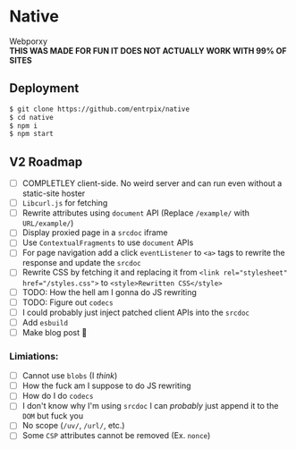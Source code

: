 # Native
Webporxy\
**THIS WAS MADE FOR FUN IT DOES NOT ACTUALLY WORK WITH 99% OF SITES**


## Deployment
```sh
$ git clone https://github.com/entrpix/native
$ cd native
$ npm i 
$ npm start
```

## V2 Roadmap
- [ ] COMPLETLEY client-side. No weird server and can run even without a static-site hoster
- [ ] `Libcurl.js` for fetching
- [ ] Rewrite attributes using `document` API (Replace `/example/` with `URL/example/`)
- [ ] Display proxied page in a `srcdoc` iframe
- [ ] Use `ContextualFragments` to use `document` APIs
- [ ] For page navigation add a click `eventListener` to `<a>` tags to rewrite the response and update the `srcdoc`
- [ ] Rewrite CSS by fetching it and replacing it from `<link rel="stylesheet" href="/styles.css">` to `<style>Rewritten CSS</style>`
- [ ] TODO: How the hell am I gonna do JS rewriting
- [ ] TODO: Figure out `codecs`
- [ ] I could probably just inject patched client APIs into the `srcdoc`
- [ ] Add `esbuild`
- [ ] Make blog post 🤑

### Limiations:
- [ ] Cannot use `blobs` (I *think*)
- [ ] How the fuck am I suppose to do JS rewriting
- [ ] How do I do `codecs`
- [ ] I don't know why I'm using `srcdoc` I can *probably* just append it to the `DOM` but fuck you
- [ ] No scope (`/uv/`, `/url/`, etc.)
- [ ] Some `CSP` attributes cannot be removed (Ex. `nonce`)
